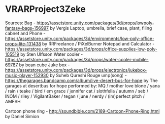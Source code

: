# VRARProject3Zeke


Sources:
Bag - https://assetstore.unity.com/packages/3d/props/lowpoly-fantasy-bags-156997 by Vergis
Laptop, umbrella, brief case, plant, filing cabnet and Phone - https://assetstore.unity.com/packages/3d/environments/low-poly-office-props-lite-131438 by RRFreelance / PiXelBurner
Notepad and Calculator - https://assetstore.unity.com/packages/3d/props/office-supplies-low-poly-105519 by Sten Ulfsson
Water cooler - https://assetstore.unity.com/packages/3d/props/water-cooler-mobile-69787 by bean cube
Juke box - https://assetstore.unity.com/packages/3d/props/electronics/jukebox-music-player-152930 by Suheb Qureshi
Rouge ump(song) - https://thegarages.bandcamp.com/album/live-desert-bus-for-hope by The garages at desertbus for hope performed by: MQ / mother love blone / yana / rain / teake / bird / em grace / jennifer cat / slothfella / autumn / seb / INOM / riley / VigilantBaker / tegan / june / nerdy / (im)perfect pitch / AMFSH

Cartoon phone ring - http://soundbible.com/2189-Cartoon-Phone-Ring.html by Daniel Simion

